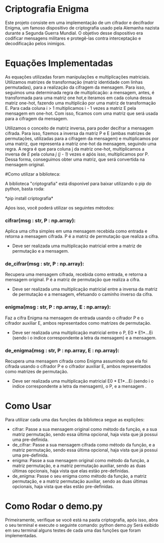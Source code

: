 # Criptografia Enigma
Este projeto consiste em uma implementação de um cifrador e decifrador Enigma, um famoso dispositivo de criptografia usado pela Alemanha nazista durante a Segunda Guerra Mundial. O objetivo desse dispositivo era codificar mensagens militares e protegê-las contra interceptação e decodificação pelos inimigos.

# Equações Implementadas
As equações utilizadas foram manipulações e multiplicações matriciais. Utilizamos matrizes de transformação (matriz identidade com linhas permutadas), para a realização da cifragem da mensagem. Para isso, seguimos uma determinada regra de multiplicação: a mensagem, antes, é transformada para uma matriz one hot,e iteramos em cada coluna dessa matriz one-hot, fazendo uma multiplicão por uma matriz de transformação E. Para cada coluna i > 1 multiplicamos i - 1 vezes a matriz E pela mensagem em one-hot. Com isso, ficamos com uma matriz que será usada para a cifragem da mensagem. 

Utilizamos o conceito de matriz inversa, para poder decifrar a mensagem cifrada. Para isso, fizemos a inversa da matriz P e E (ambas matrizes  de permutações, utilizadas para a cifragem da mensagem) e multiplicamos por uma matriz, que representa a matriz one-hot da mensagem, seguindo uma regra. A regra é que para  coluna j da matriz one-hot, multiplicamos a inversa de *E*  pela coluna  *j*  *(j - 1)* vezes e aṕós isso, multiplicamos por P. Dessa forma, conseguimos obter uma matriz, que será convertida na mensagem original. 



#Como utilizar a biblioteca:

<p>A biblioteca "criptografia" está disponível para baixar utilizando o pip do python, basta roda:</p> 
*pip install criptografia*
<p>Aṕos isso, você poderá utilizar os seguintes métodos:</p>

### cifrar(msg : str, P : np.array):
Aplica uma cifra simples em uma mensagem recebida como entrada e retorna a mensagem cifrada. P é a matriz de permutação que realiza a cifra.
- Deve ser realizada uma multiplicação matricial entre a matriz de permutação e a mensagem.


### de_cifrar(msg : str, P : np.array):
Recupera uma mensagem cifrada, recebida como entrada, e retorna a mensagem original. P é a matriz de permutação que realiza a cifra.
- Deve ser realizada uma multiplicação matricial entre a inversa da matriz de permutação e a mensagem, efetuando o caminho inverso da cifra.


### enigma(msg : str, P : np.array, E : np.array):
Faz a cifra Enigma na mensagem de entrada usando o cifrador P e o cifrador auxiliar E, ambos representados como matrizes de permutação.
- Deve ser realizada uma multiplicação matricial entre o P, E0 * E1*...Ei (sendo i o indice correspondente a letra da mensagem) e a mensagem.


### de_enigma(msg : str, P : np.array, E : np.array):
Recupera uma mensagem cifrada como Enigma assumindo que ela foi cifrada usando o cifrador P e o cifrador auxiliar E, ambos representados como matrizes de permutação.
- Deve ser realizada uma multiplicação matricial E0 * E1*...Ei (sendo i o indice correspondente a letra da mensagem), o P, e a mensagem .


# Como Usar
Para utilizar cada uma das funções da biblioteca segue as explições:
- cifrar: Passe a sua mensagem original como método da função, e a sua matriz permutação, sendo essa última opcional, haja vista que já possui uma pre-definida.
- de_cifrar: Passe a sua mensagem cifrada como método da função, e a matriz permutação, sendo essa última opcional, haja vista que já possui uma pre-definida.
- enigma: Passe a sua mensagem original como método da função, a matriz permutação, e a matriz permutação auxiliar, sendo as duas últimas opcionais, haja vista que elas estão pre-definidas.
- de_enigma: Passe o seu enigma como método da função, a matriz permutação, e a matriz permutação auxiliar, sendo as duas últimas opcionais, haja vista que elas estão pre-definidas.


# Como Rodar o demo.py

Primeiramente, verifique se você está na pasta criptografia, após isso, abra o seu terminal e execute o seguinte comando: python demo.py
Será exibido em seu terminal alguns testes de cada uma das funções que foram implementadas.
